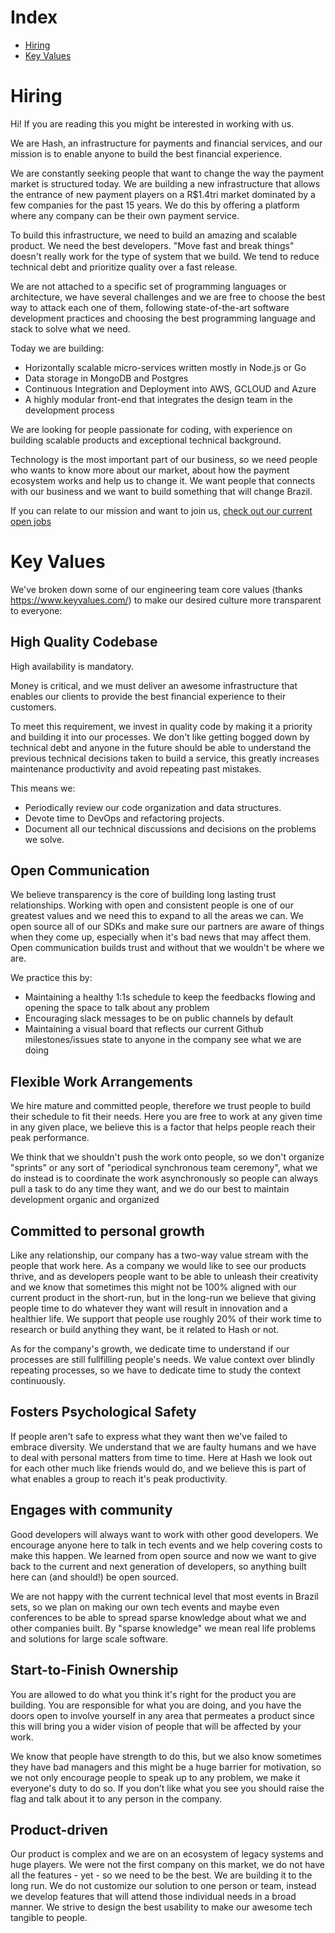 # Index

* [Hiring](#hiring)
* [Key Values](#key-values)

# Hiring

Hi! If you are reading this you might be interested in working with us.

We are Hash, an infrastructure for payments and financial services, and our mission is to enable anyone to build the best financial experience.

We are constantly seeking people that want to change the way the payment market is structured today. We are building a new infrastructure that allows the entrance of new payment players on a R$1.4tri market dominated by a few companies for the past 15 years. We do this by offering a platform where any company can be their own payment service.

To build this infrastructure, we need to build an amazing and scalable product. We need the best developers. "Move fast and break things" doesn't really work for the type of system that we build. We tend to reduce technical debt and prioritize quality over a fast release.

We are not attached to a specific set of programming languages or architecture, we have several challenges and we are free to choose the best way to attack each one of them, following state-of-the-art software development practices and choosing the best programming language and stack to solve what we need.

Today we are building:

* Horizontally scalable micro-services written mostly in Node.js or Go
* Data storage in MongoDB and Postgres
* Continuous Integration and Deployment into AWS, GCLOUD and Azure
* A highly modular front-end that integrates the design team in the development process

We are looking for people passionate for coding, with experience on building scalable products and exceptional technical background.

Technology is the most important part of our business, so we need people who wants to know more about our market, about how the payment ecosystem works and help us to change it. We want people that connects with our business and we want to build something that will change Brazil.

If you can relate to our mission and want to join us, [check out our current open jobs](https://hashlab.workable.com/)

# Key Values

We've broken down some of our engineering team core values (thanks https://www.keyvalues.com/) to make our desired culture more transparent to everyone:

## High Quality Codebase

High availability is mandatory.

Money is critical, and we must deliver an awesome infrastructure that enables our clients to provide the best financial experience to their customers.

To meet this requirement, we invest in quality code by making it a priority and building it into our processes. We don't like getting bogged down by technical debt and anyone in the future should be able to understand the previous technical decisions taken to build a service, this greatly increases maintenance productivity and avoid repeating past mistakes.

This means we:

  - Periodically review our code organization and data structures.
  - Devote time to DevOps and refactoring projects. 
  - Document all our technical discussions and decisions on the problems we solve. 

## Open Communication

We believe transparency is the core of building long lasting trust relationships. Working with open and consistent people is one of our greatest values and we need this to expand to all the areas we can. We open source all of our SDKs and make sure our partners are aware of things when they come up, especially when it's bad news that may affect them. Open communication builds trust and without that we wouldn't be where we are.

We practice this by:

- Maintaining a healthy 1:1s schedule to keep the feedbacks flowing and opening the space to talk about any problem
- Encouraging slack messages to be on public channels by default
- Maintaining a visual board that reflects our current Github milestones/issues state to anyone in the company see what we are doing

## Flexible Work Arrangements

We hire mature and committed people, therefore we trust people to build their schedule to fit their needs. Here you are free to work at any given time in any given place, we believe this is a factor that helps people reach their peak performance.

We think that we shouldn't push the work onto people, so we don't organize "sprints" or any sort of "periodical synchronous team ceremony", what we do instead is to coordinate the work asynchronously so people can always pull a task to do any time they want, and we do our best to maintain development organic and organized

## Committed to personal growth

Like any relationship, our company has a two-way value stream with the people that work here. As a company we would like to see our products thrive, and as developers people want to be able to unleash their creativity and we know that sometimes this might not be 100% aligned with our current product in the short-run, but in the long-run we believe that giving people time to do whatever they want will result in innovation and a healthier life. We support that people use roughly 20% of their work time to research or build anything they want, be it related to Hash or not.

As for the company's growth, we dedicate time to understand if our processes are still fullfilling people's needs. We value context over blindly repeating processes, so we have to dedicate time to study the context continuously.
 
## Fosters Psychological Safety

If people aren't safe to express what they want then we've failed to embrace diversity. We understand that we are faulty humans and we have to deal with personal matters from time to time. Here at Hash we look out for each other much like friends would do, and we believe this is part of what enables a group to reach it's peak productivity.

## Engages with community

Good developers will always want to work with other good developers. We encourage anyone here to talk in tech events and we help covering costs to make this happen. We learned from open source and now we want to give back to the current and next generation of developers, so anything built here can (and should!) be open sourced.

We are not happy with the current technical level that most events in Brazil sets, so we plan on making our own tech events and maybe even conferences to be able to spread sparse knowledge about what we and other companies built. By "sparse knowledge" we mean real life problems and solutions for large scale software.

## Start-to-Finish Ownership

You are allowed to do what you think it's right for the product you are building. You are responsible for what you are doing, and you have the doors open to involve yourself in any area that permeates a product since this will bring you a wider vision of people that will be affected by your work.

We know that people have strength to do this, but we also know sometimes they have bad managers and this might be a huge barrier for motivation, so we not only encourage people to speak up to any problem, we make it everyone's duty to do so. If you don’t like what you see you should raise the flag and talk about it to any person in the company.

## Product-driven

Our product is complex and we are on an ecosystem of legacy systems and huge players. We were not the first company on this market, we do not have all the features - yet - so we need to be the best. We are building it to the long run. We do not customize our solution to one person or team, instead we develop features that will attend those individual needs in a broad manner. We strive to design the best usability to make our awesome tech tangible to people.


